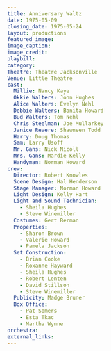 ```yaml
---
title: Anniversary Waltz
date: 1975-05-09
closing_date: 1975-05-24
layout: productions
featured_image: 
image_caption:
image_credit:
playbill: 
category: 
Theatre: Theatre Jacksonville
Venue: Little Theatre
cast:
  Millie: Nancy Kaye
  Okkie Walters: John Hughes
  Alice Walters: Evelyn Nehl
  Debbie Walters: Bonita Howard
  Bud Walters: Tom Nehl
  Chris Steelman: Joe Mullarkey
  Janice Revere: Shawneen Todd
  Harry: Doug Thomas
  Sam: Larry Usoff
  Mr. Gans: Nick Nicoll
  Mrs. Gans: Mardie Kelly
  Handyman: Norman Howard
crew:
  Director: Robert Knowles
  Scene Design: Hal Henderson
  Stage Manager: Norman Howard
  Light Design: Kelly Hart
  Light and Sound Technician:
    - Sheila Hughes
    - Steve Winemiller
  Costumes: Gert Berman
  Properties:
    - Sharon Brown
    - Valerie Howard
    - Pamela Jackson
  Set Construction:
    - Brian Cooke
    - Roxanne Hayward
    - Sheila Hughes
    - Robert Lenten
    - David Stillson
    - Steve Winemiller
  Publicity: Madge Bruner
  Box Office:
    - Pat Somers
    - Esta Tkac
    - Martha Wynne
orchestra:
external_links:
---
```


